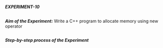 #
**_EXPERIMENT-10_**
##
**_Aim of the Experiment:_**
Write a C++ program to allocate memory using new operator
##
**_Step-by-step process of the Experiment_**
